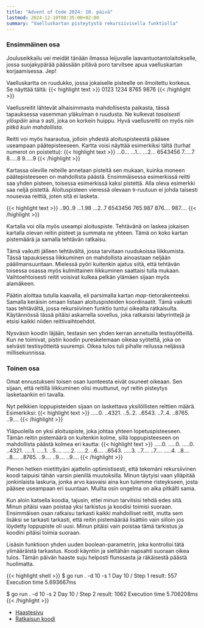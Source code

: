 ```yaml
---
title: "Advent of Code 2024: 10. päivä"
lastmod: 2024-12-10T08:35:00+02:00
summary: "Vaelluskartan pisteytystä rekursiivisella funktiolla"
---
```

### Ensimmäinen osa
Jouluseikkailu vei meidät tänään ilmassa leijuvalle laavantuotantolaitokselle, jossa suojakypärää päässään pitävä poro tarvitsee apua vaelluskartan korjaamisessa. Jep!

Vaelluskartta on ruudukko, jossa jokaiselle pisteelle on ilmoitettu korkeus. Se näyttää tältä:
{{< highlight text >}}
0123
1234
8765
9876
{{< /highlight >}}

Vaellusreitit lähtevät alhaisimmasta mahdollisesta paikasta, tässä tapauksessa vasemman yläkulman `0` ruudusta. Ne kulkevat *tasaisesti ylöspäin* aina `9` asti, joka on korkein huippu. Hyvä vaellusreitti on myös *niin pitkä kuin mahdollista*.

Reitti voi myös haarautua, jolloin yhdestä aloituspisteestä pääsee useampaan päätepisteeseen. Kartta voisi näyttää esimerkiksi tältä (turhat numerot on poistettu):
{{< highlight text >}}
...0...
...1...
...2...
6543456
7.....7
8.....8
9.....9
{{< /highlight >}}

Kartassa oleville reiteille annetaan pisteitä sen mukaan, kuinka moneen päätepisteeseen on mahdollista päästä. Ensimmäisessa esimerkissä reitti saa yhden pisteen, toisessa esimerkissä kaksi pistettä. Alla oleva esimerkki saa neljä pistettä. Aloituspisteen vieressä olevaan `9`-ruutuun ei johda taisesti nousevaa reittiä, joten sitä ei lasketa.

{{< highlight text >}}
..90..9
...1.98
...2..7
6543456
765.987
876....
987....
{{< /highlight >}}

Kartalla voi olla myös useampi aloituspiste. Tehtävänä on laskea jokaisen kartalla olevan reitin pisteet ja summata ne yhteen. Tämä on koko kartan pistemäärä ja samalla tehtävän ratkaisu.

Tämä vaikutti jälleen tehtävältä, jossa tarvitaan ruudukoissa liikkumista. Tässä tapauksessa liikkuminen on mahdollista ainoastaan neljään pääilmansuuntaan. Mielessä pyöri kuitenkin ajatus siitä, että tehtävän toisessa osassa myös kulmittainen liikkuminen saattaisi tulla mukaan. Vaihtoehtoisesti reitit voisivat kulkea pelkän ylämäen sijaan myös alamäkeen.

Päätin aloittaa tutulla kaavalla, eli parsimalla kartan *map*-tietorakenteeksi. Samalla keräisin omaan listaan aloituspisteiden koordinaatit. Tämä vaikutti taas tehtävältä, jossa rekursiivinen funktio tuntui oikealta ratkaisulta. Käytännössä tässä pitäisi askarrella sovellus, joka ratkaisisi labyrinttejä ja etsisi kaikki niiden reittivaihtoehdot.

Nysväsin koodin läjään, testasin sen yhden kerran annetuilla testisyötteillä. Kun ne toimivat, pistin koodin pureskelemaan oikeaa syötettä, joka on selvästi testisyötteitä suurempi. Oikea tulos tuli pihalle reilussa neljässä millisekunnissa.

### Toinen osa
Omat ennustukseni toisen osan luonteesta eivät osuneet oikeaan. Sen sijaan, että reitillä liikkuminen olisi muuttunut, nyt reitin pisteytys lasketaankin eri tavalla.

Nyt pelkkien loppupisteiden sijaan on laskettava yksilöllisten reittien määrä. Esimerkiksi:
{{< highlight text >}}
.....0.
..4321.
..5..2.
..6543.
..7..4.
..8765.
..9....
{{< /highlight >}}

Yläpuolella on yksi aloituspiste, joka johtaa yhteen lopetuspisteeseen. Tämän reitin pistemäärä on kuitenkin kolme, sillä loppupisteeseen on mahdollista päästä kolmea eri kautta:
{{< highlight text >}}
.....0.   .....0.   .....0.
..4321.   .....1.   .....1.
..5....   .....2.   .....2.
..6....   ..6543.   .....3.
..7....   ..7....   .....4.
..8....   ..8....   ..8765.
..9....   ..9....   ..9....
{{< /highlight >}}

Pienen hetken mietittyäni ajattelin optimistisesti, että tekemäni rekursiivinen koodi taipuisi tähän varsin pienillä muutoksilla. Minun täytyisi vaan ylläpitää jonkinlaista laskuria, jonka arvo kasvaisi aina kun tulemme risteykseen, josta pääsee useampaan eri suuntaan. Muilta osin ongelma on aika pitkälti sama.

Kun aloin katsella koodia, tajusin, ettei minun tarvitsisi tehdä edes sitä. Minun pitäisi vaan poistaa yksi tarkistus ja koodisi toimisi suoraan. Ensimmäisen osan ratkaisu tarkasti kaikki mahdolliset reitit, mutta sem lisäksi se tarkasti tarkasti, että reitin pistemäärää lisättiin vain silloin jos löydetty loppupiste oli uusi. Minun pitäisi vain poistaa tämä tarkistus ja koodini pitäisi toimia suoraan.

Lisäsin funktioon yhden uuden boolean-parametrin, joka kontrolloi tätä ylimääräistä tarkastus. Koodi käyntiin ja sieltähän napsahti suoraan oikea tulos. Tämän päivän haaste suju helposti flunssasta ja räkäisestä päästä huolimatta.

{{< highlight shell >}}
$ go run . -d 10 -s 1
Day 10 / Step 1 result: 557
Execution time 5.693667ms

$ go run . -d 10 -s 2
Day 10 / Step 2 result: 1062
Execution time 5.706208ms
{{< /highlight >}}

- [Haastesivu](https://adventofcode.com/2024/day/10)
- [Ratkaisun koodi](https://github.com/saaste/advent-of-code-2024/blob/main/pkg/puzzle/10.go)